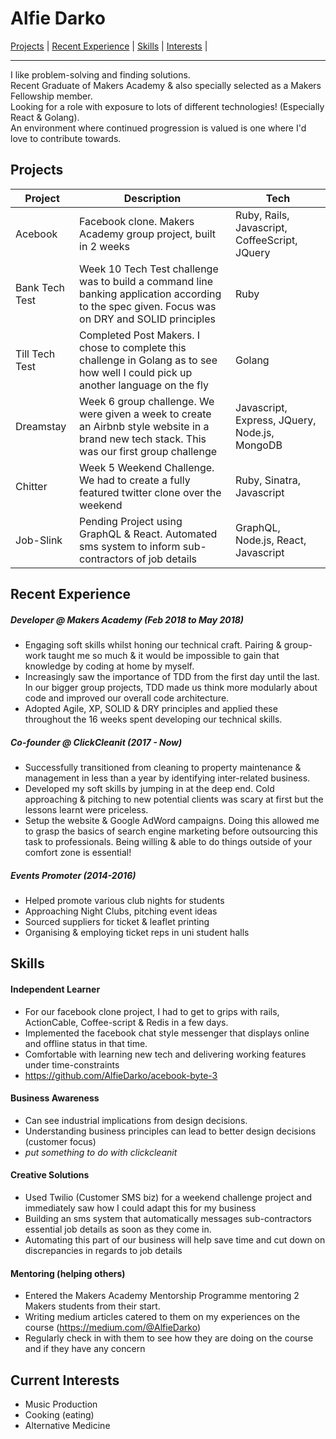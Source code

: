 # Alfie Darko

<a href="#">Projects</a> |
<a href="#">Recent Experience</a> |
<a href="#">Skills</a> |
<a href="#">Interests</a> |

<hr></hr>

I like problem-solving and finding solutions.</br>
Recent Graduate of Makers Academy & also specially selected as a Makers Fellowship member.</br>
Looking for a role with exposure to lots of different technologies! (Especially React & Golang).</br>
An environment where continued progression is valued is one where I'd love to contribute towards.

## Projects


Project |Description | Tech
---|---|---
Acebook | Facebook clone. Makers Academy group project, built in 2 weeks | Ruby, Rails, Javascript, CoffeeScript, JQuery |
Bank Tech Test|  Week 10 Tech Test challenge was to build a command line banking application according to the spec given. Focus was on DRY and SOLID principles | Ruby
Till Tech Test |Completed Post Makers. I chose to complete this challenge in Golang as to see how well I could pick up another language on the fly | Golang
Dreamstay|Week 6 group challenge. We were given a week to create an Airbnb style website in a brand new tech stack. This was our first group challenge | Javascript, Express, JQuery, Node.js, MongoDB
Chitter| Week 5 Weekend Challenge. We had to create a fully featured twitter clone over the weekend | Ruby, Sinatra, Javascript
Job-Slink| Pending Project using GraphQL & React. Automated sms system to inform sub-contractors of job details | GraphQL, Node.js, React, Javascript

## Recent Experience
##### Developer @ Makers Academy (Feb 2018 to May 2018)
  - Engaging soft skills whilst honing our technical craft. Pairing & group-work taught me so much & it would be impossible to gain that knowledge by coding at home by myself.
  - Increasingly saw the importance of TDD from the first day until the last. In our bigger group projects, TDD made us think more modularly about code and improved our overall code architecture.
  - Adopted Agile, XP, SOLID & DRY principles and applied these throughout the 16 weeks spent developing our technical skills.

##### Co-founder @ ClickCleanit (2017 - Now)
 - Successfully transitioned from cleaning to property maintenance & management in less than a year by identifying inter-related business.
 - Developed my soft skills by jumping in at the deep end. Cold approaching & pitching to new potential clients was scary at first but the lessons learnt were priceless.
 - Setup the website & Google AdWord campaigns. Doing this allowed me to grasp the basics of search engine marketing before outsourcing this task to professionals. Being willing & able to do things outside of your comfort zone is essential!

##### Events Promoter (2014-2016)
- Helped promote various club nights for students
- Approaching Night Clubs, pitching event ideas
- Sourced suppliers for ticket & leaflet printing
- Organising & employing ticket reps in uni student halls

## Skills

#### Independent Learner

- For our facebook clone project, I had to get to grips with rails, ActionCable, Coffee-script & Redis in a few days.
- Implemented the facebook chat style messenger that displays online and offline status in that time.
- Comfortable with learning new tech and delivering working features under time-constraints
- https://github.com/AlfieDarko/acebook-byte-3

#### Business Awareness
 - Can see industrial implications from design decisions.
 - Understanding business principles can lead to better design decisions (customer focus)
 - *put something to do with clickcleanit*

#### Creative Solutions
 - Used Twilio (Customer SMS biz) for a weekend challenge project and immediately saw how I could adapt this for my business
 - Building an sms system that automatically messages sub-contractors essential job details as soon as they come in.
 - Automating this part of our business will help save time and cut down on discrepancies in regards to job details

#### Mentoring (helping others)

- Entered the Makers Academy Mentorship Programme mentoring 2 Makers students from their start.
- Writing medium articles catered to them on my experiences on the course (https://medium.com/@AlfieDarko)
- Regularly check in with them to see how they are doing on the course and if they have any concern


## Current Interests
- Music Production
- Cooking (eating)
- Alternative Medicine

